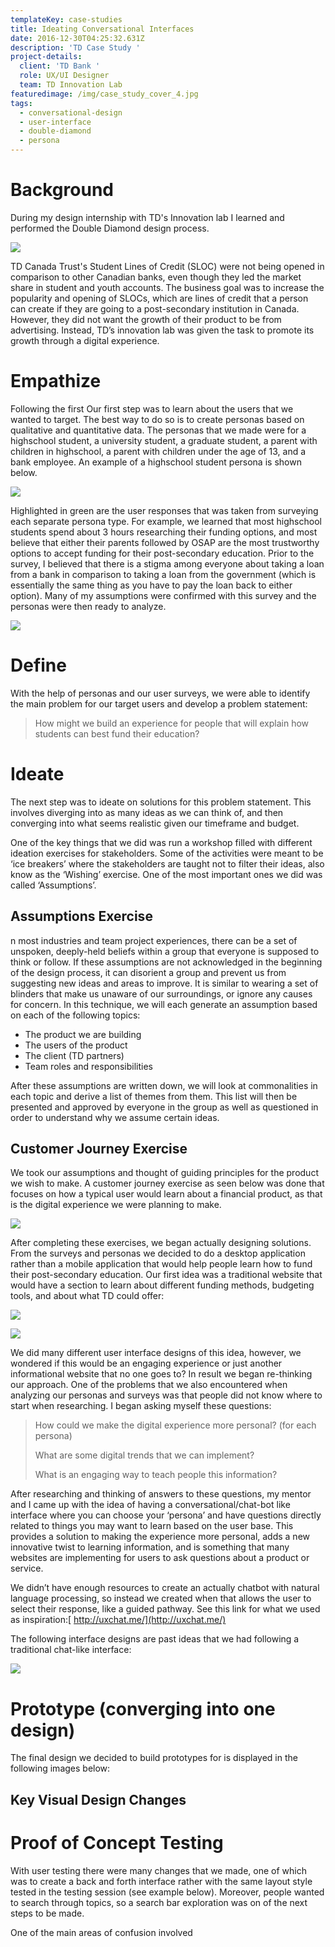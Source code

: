 ```yaml
---
templateKey: case-studies
title: Ideating Conversational Interfaces
date: 2016-12-30T04:25:32.631Z
description: 'TD Case Study '
project-details:
  client: 'TD Bank '
  role: UX/UI Designer
  team: TD Innovation Lab
featuredimage: /img/case_study_cover_4.jpg
tags:
  - conversational-design
  - user-interface
  - double-diamond
  - persona
---
```

# Background

During my design internship with TD's Innovation lab I learned and performed the Double Diamond design process.

![](/img/double_diamond.png)

TD Canada Trust's Student Lines of Credit (SLOC) were not being opened in comparison to other Canadian banks, even though they led the market share in student and youth accounts. The business goal was to increase the popularity and opening of SLOCs, which are lines of credit that a person can create if they are going to a post-secondary institution in Canada. However, they did not want the growth of their product to be from advertising. Instead, TD’s innovation lab was given the task to promote its growth through a digital experience.

# Empathize

Following the first Our first step was to learn about the users that we wanted to target. The best way to do so is to create personas based on qualitative and quantitative data. The personas that we made were for a highschool student, a university student, a graduate student, a parent with children in highschool, a parent with children under the age of 13, and a bank employee. An example of a highschool student persona is shown below.

![](/img/persona.png)

Highlighted in green are the user responses that was taken from surveying each separate persona type. For example, we learned that most highschool students spend about 3 hours researching their funding options, and most believe that either their parents followed by OSAP are the most trustworthy options to accept funding for their post-secondary education. Prior to the survey, I believed that there is a stigma among everyone about taking a loan from a bank in comparison to taking a loan from the government (which is essentially the same thing as you have to pay the loan back to either option). Many of my assumptions were confirmed with this survey and the personas were then ready to analyze.

![](/img/survey_result_rankings.png)

# Define

With the help of personas and our user surveys, we were able to identify the main problem for our target users and develop a problem statement:

> How might we build an experience for people that will explain how students can best fund their education?   

# Ideate

The next step was to ideate on solutions for this problem statement. This involves diverging into as many ideas as we can think of, and then converging into what seems realistic given our timeframe and budget.

One of the key things that we did was run a workshop filled with different ideation exercises for stakeholders. Some of the activities were meant to be ‘ice breakers’ where the stakeholders are taught not to filter their ideas, also know as the ‘Wishing’ exercise. One of the most important ones we did was called ‘Assumptions’.

## Assumptions Exercise

n most industries and team project experiences, there can be a set of unspoken, deeply-held beliefs within a group that everyone is supposed to think or follow. If these assumptions are not acknowledged in the beginning of the design process, it can disorient a group and prevent us from suggesting new ideas and areas to improve. It is similar to wearing a set of blinders that make us unaware of our surroundings, or ignore any causes for concern. In this technique, we will each generate an assumption based on each of the following topics:

* The product we are building
* The users of the product
* The client (TD partners)
* Team roles and responsibilities

After these assumptions are written down, we will look at commonalities in each topic and derive a list of themes from them. This list will then be presented and approved by everyone in the group as well as questioned in order to understand why we assume certain ideas.

## Customer Journey Exercise

We took our assumptions and thought of guiding principles for the product we wish to make. A customer journey exercise as seen below was done that focuses on how a typical user would learn about a financial product, as that is the digital experience we  were planning to make.

![](/img/customer_journey_map.png)

After completing these exercises,  we began actually designing solutions. From the surveys and personas we decided to do a desktop application rather than a mobile application that would help people learn how to fund their post-secondary education. Our first idea was a traditional website that would have a section to learn about different funding methods, budgeting tools, and about what TD could offer:

![](/img/information_architecture.png)

![](/img/3split.jpg)

We did many different user interface designs of this idea, however, we wondered if this would be an engaging experience or just another informational website that no one goes to? In result we began re-thinking our approach. One of the problems that we also encountered when analyzing our personas and surveys was that people did not know where to start when researching. I began asking myself these questions:

> How could we make the digital experience more personal? (for each persona)
>
> What are some digital trends that we can implement? 
>
> What is an engaging way to teach people this information?   

After researching and thinking of answers to these questions, my mentor and I came up with the idea of having a conversational/chat-bot like interface where you can choose your ‘persona’ and have questions directly related to things you may want to learn based on the user base. This provides a solution to making the experience more personal, adds a new innovative twist to learning information, and is something that many websites are implementing for users to ask questions about a product or service.

We didn’t have enough resources to create an actually chatbot with natural language processing, so instead we created when that allows the user to select their response, like a guided pathway. See this link for what we used as inspiration:[ http://uxchat.me/](http://uxchat.me/)

The following interface designs are past ideas that we had following a traditional chat-like interface:

![](/img/chat_bubbles.jpg)

# Prototype (converging into one design)

The final design we decided to build prototypes for is displayed in the following images below:

## Key Visual Design Changes

# Proof of Concept Testing

With user testing there were many changes that we made, one of which was to create a back and forth interface rather with the same layout style tested in the testing session (see example below). Moreover, people wanted to search through topics, so a search bar exploration was on of the next steps to be made.

One of the main areas of confusion involved 

#
